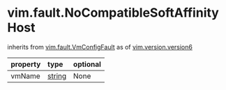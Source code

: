 vim.fault.NoCompatibleSoftAffinityHost
======================================
inherits from [vim.fault.VmConfigFault](docs/vim.fault.VmConfigFault.md)
as of [vim.version.version6](docs/vim.version.md)

| property | type | optional |
|:---------|:-----|:---------|
| vmName | [string](string.md "string") | None |
